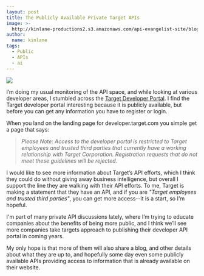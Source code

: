 ```yaml
---
layout: post
title: The Publicly Available Private Target APIs
image: >-
  http://kinlane-productions2.s3.amazonaws.com/api-evangelist-site/blog/developer-target-com-portal.png
author:
  name: kinlane
tags:
  - Public
  - APIs
  - ai
---
```

[![](http://kinlane-productions2.s3.amazonaws.com/api-evangelist-site/blog/developer-target-com-portal.png)](https://developer.target.com/)

I’m doing my usual monitoring of the API space, and while looking at various developer areas, I stumbled across the [Target Developer Portal](https://developer.target.com/). I find the Target developer portal interesting because it is publicly available, but before you can get any information you have to register or login.

When you land on the landing page for developer.target.com you simple get a page that says:

> _Please Note: Access to the developer portal is restricted to Target employees and trusted third parties that currently have a working relationship with Target Corporation. Registration requests that do not meet these guidelines will be rejected._

I would like to see more information about Target’s API efforts, which I think they could do without giving away business intelligence, but overall I support the line they are walking with their API efforts. To me, Target is making a statement that they have an API, and if you are _"Target employees and trusted third parties"_, you can get more access--it is a start, so I'm hopeful.

I'm part of many private API discussions lately, where I’m trying to educate companies about the benefits of being more public, and I think we’ll see more companies take targets approach to publishing their developer API portal in coming years.

My only hope is that more of them will also share a blog, and other details about what they are up to, and hopefully some day even some publicly available APIs providing access to information that is already available on their website.